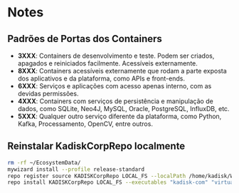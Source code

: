 # Notes

## Padrões de Portas dos Containers

- **3XXX**: Containers de desenvolvimento e teste. Podem ser criados, apagados e reiniciados facilmente. Acessíveis externamente.
- **8XXX**: Containers acessíveis externamente que rodam a parte exposta dos aplicativos e da plataforma, como APIs e front-ends.
- **6XXX**: Serviços e aplicações com acesso apenas interno, com as devidas permissões.
- **4XXX**: Containers com serviços de persistência e manipulação de dados, como SQLite, Neo4J, MySQL, Oracle, PostgreSQL, InfluxDB, etc.
- **5XXX**: Qualquer outro serviço diferente da plataforma, como Python, Kafka, Processamento, OpenCV, entre outros.

## Reinstalar KadiskCorpRepo localmente
 ```bash
rm -rf ~/EcosystemData/
mywizard install --profile release-standard
repo register source KADISKCorpRepo LOCAL_FS --localPath /home/kadisk/Workspaces/Organizations/Kadisk/KADISKCorpRepo
repo install KADISKCorpRepo LOCAL_FS --executables "kadisk-com" "virtual-desk" "kadisk-relay-proxy"
 ```